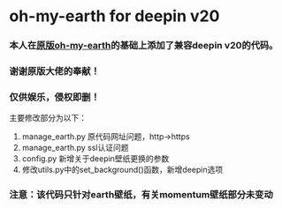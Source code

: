 # oh-my-earth for deepin v20

### 本人在[原版oh-my-earth](https://github.com/ujnzxw/oh-my-earth)的基础上添加了兼容deepin v20的代码。
### 谢谢原版大佬的奉献！
### 仅供娱乐，侵权即删！

主要修改部分为以下：
1. manage_earth.py 原代码网址问题，http->https
2. manage_earth.py ssl认证问题
3. config.py 新增关于deepin壁纸更换的参数
4. 修改utils.py中的set_background()函数，新增deepin选项
### 注意：该代码只针对earth壁纸，有关momentum壁纸部分未变动
